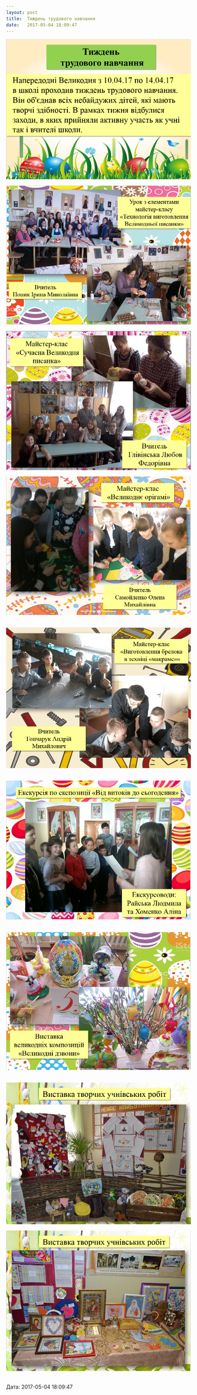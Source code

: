 ```yaml
---
layout: post
title:  Тиждень трудового навчання
date:   2017-05-04 18:09:47
---
```

![](/assets/tiger-1493910264.png)

![](/assets/tiger-1493910292.png)

![](/assets/tiger-1493910316.png)

![](/assets/tiger-1493910340.png)

 ![](/assets/tiger-1493910364.png)

 ![](/assets/tiger-1493910391.png)

 ![](/assets/tiger-1493910416.png)

 ![](/assets/tiger-1493910439.png)

![](/assets/tiger-1493910567.png) 

  
Дата: 2017-05-04 18:09:47